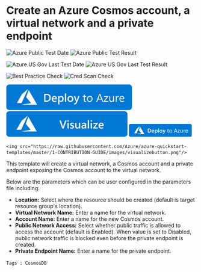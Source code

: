 # Create an Azure Cosmos account, a virtual network and a private endpoint

![Azure Public Test Date](https://azurequickstartsservice.blob.core.windows.net/badges/quickstarts/microsoft.documentdb/cosmosdb-private-endpoint/PublicLastTestDate.svg)
![Azure Public Test Result](https://azurequickstartsservice.blob.core.windows.net/badges/quickstarts/microsoft.documentdb/cosmosdb-private-endpoint/PublicDeployment.svg)

![Azure US Gov Last Test Date](https://azurequickstartsservice.blob.core.windows.net/badges/quickstarts/microsoft.documentdb/cosmosdb-private-endpoint/FairfaxLastTestDate.svg)
![Azure US Gov Last Test Result](https://azurequickstartsservice.blob.core.windows.net/badges/quickstarts/microsoft.documentdb/cosmosdb-private-endpoint/FairfaxDeployment.svg)

![Best Practice Check](https://azurequickstartsservice.blob.core.windows.net/badges/quickstarts/microsoft.documentdb/cosmosdb-private-endpoint/BestPracticeResult.svg)
![Cred Scan Check](https://azurequickstartsservice.blob.core.windows.net/badges/quickstarts/microsoft.documentdb/cosmosdb-private-endpoint/CredScanResult.svg)

[![Deploy To Azure](https://raw.githubusercontent.com/Azure/azure-quickstart-templates/master/1-CONTRIBUTION-GUIDE/images/deploytoazure.svg?sanitize=true)](https://portal.azure.com/#create/Microsoft.Template/uri/https%3A%2F%2Fraw.githubusercontent.com%2FAzure%2Fazure-quickstart-templates%2Fmaster%2Fquickstarts%2Fmicrosoft.documentdb%2Fcosmosdb-private-endpoint%2Fazuredeploy.json)  [![Visualize](https://raw.githubusercontent.com/Azure/azure-quickstart-templates/master/1-CONTRIBUTION-GUIDE/images/visualizebutton.svg?sanitize=true)](http://armviz.io/#/?load=https%3A%2F%2Fraw.githubusercontent.com%2FAzure%2Fazure-quickstart-templates%2Fmaster%2Fquickstarts%2Fmicrosoft.documentdb%2Fcosmosdb-private-endpoint%2Fazuredeploy.json)
    <img src="https://raw.githubusercontent.com/Azure/azure-quickstart-templates/master/1-CONTRIBUTION-GUIDE/images/deploytoazure.png"/>

    <img src="https://raw.githubusercontent.com/Azure/azure-quickstart-templates/master/1-CONTRIBUTION-GUIDE/images/visualizebutton.png"/>

This template will create a virtual network, a Cosmos account and a private endpoint exposing the Cosmos account to the virtual network.

Below are the parameters which can be user configured in the parameters file including:

- **Location:** Select where the resource should be created (default is target resource group's location).
- **Virtual Network Name:** Enter a name for the virtual network.
- **Account Name:** Enter a name for the new Cosmos account.
- **Public Network Access:** Select whether public traffic is allowed to access the account (default is Enabled). When value is set to Disabled, public network traffic is blocked even before the private endpoint is created.
- **Private Endpoint Name:** Enter a name for the private endpoint.

`Tags : CosmosDB`

